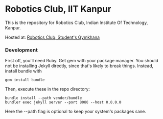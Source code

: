 # Robotics Club, IIT Kanpur

This is the repository for Robotics Club, Indian Institute Of Technology, Kanpur.

Hosted at: [Robotics Club, Student's Gymkhana](http://students.iitk.ac.in/roboclub/)

### Development

First off, you'll need Ruby. Get gem with your package manager. You should not be installing Jekyll directly, since that's likely to break things. Instead, install bundle with

```gem install bundle```

Then, execute these in the repo directory:

```
bundle install --path vendor/bundle
bundler exec jekyll server --port 8080 --host 0.0.0.0
```

Here the --path flag is optional to keep your system's packages sane.